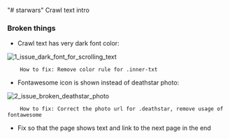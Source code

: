 "# starwars" 
Crawl text intro

### Broken things

* Crawl text has very dark font color:

![1_issue_dark_font_for_scrolling_text](https://user-images.githubusercontent.com/13748081/35442184-fe284c38-02ae-11e8-9bfc-10669bcc5149.png)
  
        How to fix: Remove color rule for .inner-txt

* Fontawesome icon is shown instead of deathstar photo:

![2_issue_broken_deathstar_photo](https://user-images.githubusercontent.com/13748081/35442185-fe43be82-02ae-11e8-81d1-a68066ae68f4.png)

        How to fix: Correct the photo url for .deathstar, remove usage of fontawesome

* Fix so that the page shows text and link to the next page in the end 